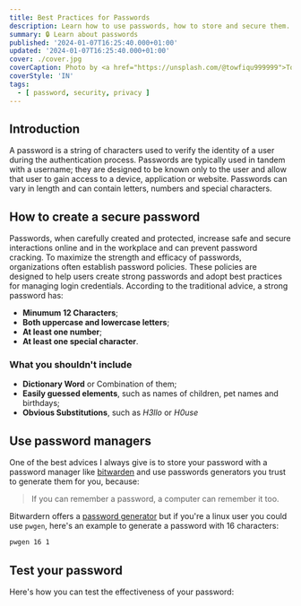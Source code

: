 ```yaml
---
title: Best Practices for Passwords
description: Learn how to use passwords, how to store and secure them.
summary: 🔒 Learn about passwords
published: '2024-01-07T16:25:40.000+01:00'
updated: '2024-01-07T16:25:40.000+01:00'
cover: ./cover.jpg
coverCaption: Photo by <a href="https://unsplash.com/@towfiqu999999">Towfiqu barbhuiya</a> on <a href="https://unsplash.com/photos/a-golden-padlock-sitting-on-top-of-a-keyboard-FnA5pAzqhMM">Unsplash</a>
coverStyle: 'IN'
tags:
  - [ password, security, privacy ]
---
```


<script lang="ts">
  import PasswordCrack from '$custom/PasswordCrack.svelte';
</script>

## Introduction
A password is a string of characters used to verify the identity of a user during the authentication process.
Passwords are typically used in tandem with a username; they are designed to be known only to the user and allow that user to gain access to a device, application or website.
Passwords can vary in length and can contain letters, numbers and special characters.

## How to create a secure password
Passwords, when carefully created and protected, increase safe and secure interactions online and in the workplace and can prevent password cracking.
To maximize the strength and efficacy of passwords, organizations often establish password policies.
These policies are designed to help users create strong passwords and adopt best practices for managing login credentials.
According to the traditional advice, a strong password has:

* **Minumum 12 Characters**;
* **Both uppercase and lowercase letters**;
* **At least one number**;
* **At least one special character**.

### What you shouldn't include
* **Dictionary Word** or Combination of them;
* **Easily guessed elements**, such as names of children, pet names and birthdays;
* **Obvious Substitutions**, such as *H3llo* or *H0use*


## Use password managers
One of the best advices I always give is to store your password with a password manager like [bitwarden](https://bitwarden.com/) and use passwords generators you trust to generate them for you, because:
> If you can remember a password, a computer can remember it too.

Bitwardern offers a [password generator](https://bitwarden.com/password-generator/) but if you're a linux user you could use `pwgen`, here's an example to generate a password with 16 characters:
```bash
pwgen 16 1
```

## Test your password
Here's how you can test the effectiveness of your password:

<PasswordCrack />
